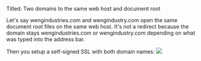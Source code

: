 Titled: Two domains to the same web host and document root

Let's say wengindustries.com and wengindustry.com open the same document root files on the same web host. It's not a redirect because the domain stays wengindustries.com or wengindustry.com depending on what was typed into the address bar.

Then you setup a self-signed SSL with both domain names:
![](xVOWvA6.png)
